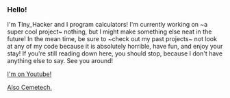 ### Hello!

I'm TIny_Hacker and I program calculators! I'm currently working on ~a super cool project~ nothing, but I might make something else neat in the future! In the mean time, be sure to ~check out my past projects~ not look at any of my code because it is absolutely horrible, have fun, and enjoy your stay! If you're still reading down here, you should stop, because I don't have anything else to say. See you around!

[I'm on Youtube!](https://www.youtube.com/channel/UC0SYCfK0bhxy2hGVvUaUtPQ/)

[Also Cemetech.](https://www.ceme.tech/u30499)
